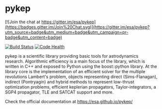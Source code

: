 pykep
=====

[![Join the chat at https://gitter.im/esa/pykep](https://badges.gitter.im/Join%20Chat.svg)](https://gitter.im/esa/pykep?utm_source=badge&utm_medium=badge&utm_campaign=pr-badge&utm_content=badge)

[![Build Status](https://travis-ci.org/esa/pagmo.svg?branch=master)](https://travis-ci.org/esa/pykep) [![Code Health](https://landscape.io/github/esa/pykep/master/landscape.svg?style=flat)](https://landscape.io/github/esa/pykep/master)

pykep is a scientific library providing basic tools for astrodynamics research. Algorithmic efficiency is
a main focus of the library, which is written in C++ and exposed to Python using the boost::python library. At the library core
is the implementation of an efficient solver for the multiple revolutions Lambert's problem, objects representing
direct (Sims-Flanagan), indirect (Pontryagin) and hybrid methods to represent low-thrust optimization problems,
efficient keplerian propagators, Taylor-integrators, a SGP4 propagator, TLE and SATCAT support and more.

Check the official documentation at https://esa.github.io/pykep/
